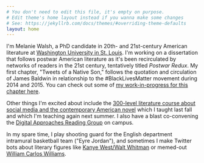 ```yaml
---
# You don't need to edit this file, it's empty on purpose.
# Edit theme's home layout instead if you wanna make some changes
# See: https://jekyllrb.com/docs/themes/#overriding-theme-defaults
layout: home
---
```


I'm Melanie Walsh, a PhD candidate in 20th- and 21st-century American literature at [Washington University in St. Louis](https://english.artsci.wustl.edu/people/melanie-walsh). I'm working on a dissertation that follows postwar American literature as it's been recirculated by networks of readers in the 21st century, tentatively titled *Postwar Redux*. My first chapter, "Tweets of a Native Son," follows the quotation and circulation of James Baldwin in relationship to the #BlackLivesMatter movement during 2014 and 2015. You can check out some of [my work-in-progress for this chapter here](/tweets-of-a-native-son/).

Other things I'm excited about include the [300-level literature course about social media and the contemporary American novel](https://afsma17.com/) which I taught last fall and which I'm teaching again next summer. I also have a blast co-convening the [Digital Approaches Reading Group](https://sites.wustl.edu/darg/) on campus.

In my spare time, I play shooting guard for the English department intramural basketball team ("Eyre Jordan"), and sometimes I make Twitter bots about literary figures like [Kanye West/Walt Whitman](https://twitter.com/SongOfKanye) or memed-out [William Carlos Williams](https://twitter.com/sosweetbot).

